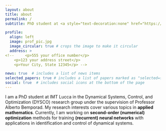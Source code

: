 ```yaml
---
layout: about
title: about
permalink: /
subtitle: PhD student at <a style="text-decoration:none" href="https://www.imtlucca.it/en" target="_blank">IMT Lucca</a>

profile:
  align: left
  image: prof_pic.jpg
  image_circular: true # crops the image to make it circular
  address: >
<!--     <p>555 your office number</p>
    <p>123 your address street</p>
    <p>Your City, State 12345</p> -->

news: true  # includes a list of news items
selected_papers: true # includes a list of papers marked as "selected={true}"
social: true  # includes social icons at the bottom of the page
---
```


I am a PhD student at <a style="text-decoration:none" href="https://www.imtlucca.it/en" target="_blank">IMT Lucca</a> in the <a style="text-decoration:none" href="http://dysco.imtlucca.it/" target="_blank">Dynamical Systems, Control, and Optimization (DYSCO)</a> research group under the supervision of Professor <a style="text-decoration:none" href="http://cse.lab.imtlucca.it/~bemporad/" target="_blank">Alberto Bemporad</a>. My research interests cover various topics in **applied mathematics**. Currently, I am working on **second-order (numerical) optimization** methods for training **(recurrent) neural networks** with applications in identification and control of dynamical systems.
